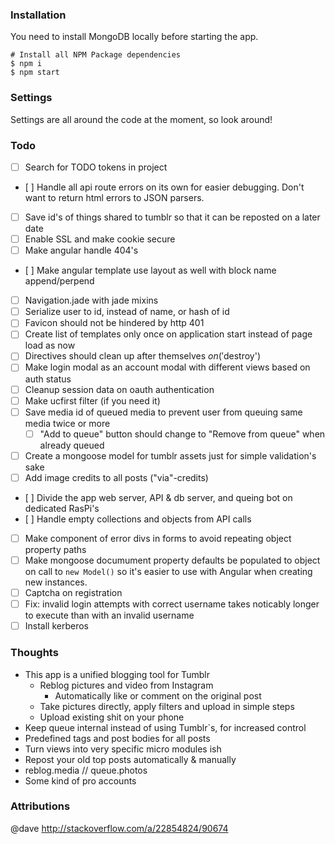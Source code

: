 ### Installation

You need to install MongoDB locally before starting the app.

    # Install all NPM Package dependencies
    $ npm i
    $ npm start

### Settings

Settings are all around the code at the moment, so look around!

### Todo

- [ ] Search for TODO tokens in project
- [ ] Handle all api route errors on its own for easier debugging. Don't want to return html errors to JSON parsers.
- [ ] Save id's of things shared to tumblr so that it can be reposted on a later date
- [ ] Enable SSL and make cookie secure
- [ ] Make angular handle 404's
- [ ] Make angular template use layout as well with block name append/perpend
- [ ] Navigation.jade with jade mixins
- [ ] Serialize user to id, instead of name, or hash of id
- [ ] Favicon should not be hindered by http 401
- [ ] Create list of templates only once on application start instead of page load as now
- [ ] Directives should clean up after themselves $on('$destroy')
- [ ] Make login modal as an account modal with different views based on auth status
- [ ] Cleanup session data on oauth authentication
- [ ] Make ucfirst filter (if you need it)
- [ ] Save media id of queued media to prevent user from queuing same media twice or more
  - [ ] "Add to queue" button should change to "Remove from queue" when already queued
- [ ] Create a mongoose model for tumblr assets just for simple validation's sake
- [ ] Add image credits to all posts ("via"-credits)
- [ ] Divide the app web server, API & db server, and queing bot on dedicated RasPi's
- [ ] Handle empty collections and objects from API calls
- [ ] Make component of error divs in forms to avoid repeating object property paths
- [ ] Make mongoose documument property defaults be populated to object on call to `new Model()` so it's easier to use with Angular when creating new instances.
- [ ] Captcha on registration
- [ ] Fix: invalid login attempts with correct username takes noticably longer to execute than with an invalid username
- [ ] Install kerberos

### Thoughts

  - This app is a unified blogging tool for Tumblr
    - Reblog pictures and video from Instagram
      - Automatically like or comment on the original post
    - Take pictures directly, apply filters and upload in simple steps
    - Upload existing shit on your phone
  - Keep queue internal instead of using Tumblr`s, for increased control
  - Predefined tags and post bodies for all posts
  - Turn views into very specific micro modules ish
  - Repost your old top posts automatically & manually
  - reblog.media // queue.photos
  - Some kind of pro accounts

### Attributions

  @dave http://stackoverflow.com/a/22854824/90674
